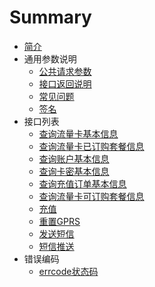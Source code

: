 # Summary

* [简介](README.md)
* 通用参数说明
    * [公共请求参数](app/explain/public-params.md)
    * [接口返回说明](app/explain/response-explain.md)
    * [常见问题](app/explain/common-question.md)
    * [签名](app/explain/sign.md)
* 接口列表
    * [查询流量卡基本信息](app/interface/member-info.md)
    * [查询流量卡已订购套餐信息](app/interface/member-product-info.md)
    * [查询账户基本信息](app/interface/user-info.md)
    * [查询卡密基本信息](app/interface/prepaid-card-info.md)
    * [查询充值订单基本信息](app/interface/order-info.md)
    * [查询流量卡可订购套餐信息](app/interface/product-info.md)
    * [充值](app/interface/recharge.md)
    * [重置GPRS](app/interface/member-gprs-reset.md)
    * [发送短信](app/interface/send-message.md)
    * [短信推送](app/interface/message-notify.md)
* 错误编码
    * [errcode状态码](app/error/errorcode.md)
